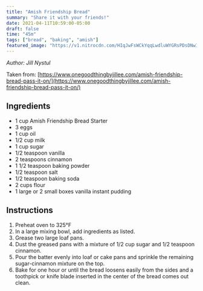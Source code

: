 ```yaml
---
title: "Amish Friendship Bread"
summary: "Share it with your friends!"
date: 2021-04-11T10:59:00-05:00
draft: false
time: "45m"
tags: ["bread", "baking", "amish"]
featured_image: "https://v1.nitrocdn.com/HIqJwFsWCkYqqLwdluWYGRsPDsDNwIKY/assets/static/source/rev-217be66/2012/10/i3NJ5t57-Amish-friendship-bread-13.png"
---
```


_Author: Jill Nystul_

Taken from: [https://www.onegoodthingbyjillee.com/amish-friendship-bread-pass-it-on/](https://www.onegoodthingbyjillee.com/amish-friendship-bread-pass-it-on/)

## Ingredients

- 1 cup Amish Friendship Bread Starter
- 3 eggs
- 1 cup oil
- 1/2 cup milk
- 1 cup sugar
- 1/2 teaspoon vanilla
- 2 teaspoons cinnamon
- 1 1/2 teaspoon baking powder
- 1/2 teaspoon salt
- 1/2 teaspoon baking soda
- 2 cups flour
- 1 large or 2 small boxes vanilla instant pudding

## Instructions

1. Preheat oven to 325°F
1. In a large mixing bowl, add ingredients as listed.
1. Grease two large loaf pans.
1. Dust the greased pans with a mixture of 1/2 cup sugar and 1/2 teaspoon cinnamon.
1. Pour the batter evenly into loaf or cake pans and sprinkle the remaining sugar-cinnamon mixture on the top.
1. Bake for one hour or until the bread loosens easily from the sides and a toothpick or knife blade inserted in the center of the bread comes out clean.
